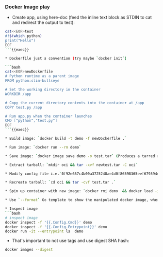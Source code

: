 
### Docker Image play


* Create app, using here-doc (feed the inline text block as STDIN to cat and redirect the output to test):

```bash
cat<<EOF>test
#!$(which python)
print("Hello")
EOF
```{{exec}}

* Dockerfile just a convention (try maybe `docker init`)

```bash
cat<<EOF>newDockerfile
# Python runtime as a parent image
FROM python:slim-bullseye

# Set the working directory in the container
WORKDIR /app

# Copy the current directory contents into the container at /app
COPY test.py /app

# Run app.py when the container launches
CMD ["python","test.py"]
EOF
```{{exec}}

* Build image: `docker build -t demo -f newDockerfile .`

* Run image: `docker run --rm demo`

* Save image: `docker image save demo -o test.tar` (Produces a tarred repository to the standard output stream. Contains all parent layers, and all tags + versions, or specified repo:tag)

* Extract tarball: `mkdir oci && tar -xvf newtest.tar -C oci`

* Modify config file i.e.`0f92e657c4b00a3725248ae4d0f86598365eef679594c792a6093f5c4f06310a.json` (DO MAGIC HERE: CMD and Created)

* Recreate tarball: `cd oci && tar -cvf test.tar .`

* Spin up container with new image: `docker rmi demo  && docker load -i newtest.tar` and then `docker run`

* Use `--format` Go template to show the manipulated docker image, where  `.CreatedSince` is the elapsed time since the image was created and `.CreatedAt` is the time when the image was created:  `docker images --format "{{.Repository}}:{{.Tag}} {{.CreatedSince}} --> {{.CreatedAt}}"`

* Inspect image
```bash
# inspect image
docker inspect -f '{{.Config.Cmd}}' demo
docker inspect -f '{{.Config.Entrypoint}}' demo
docker run -it --entrypoint ls  demo
```

* That's important to not use tags and use digest SHA hash:

```bash
docker images --digest
```